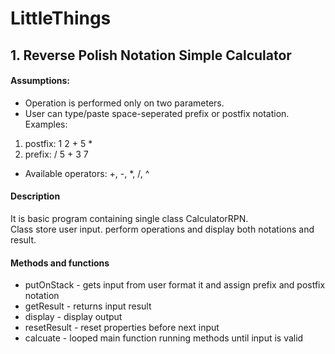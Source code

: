 # LittleThings

## 1. Reverse Polish Notation Simple Calculator

#### Assumptions:
- Operation is performed only on two parameters. 
- User can type/paste space-seperated prefix or postfix notation. \
Examples:
 1. postfix: 1 2 + 5 *
 2. prefix: / 5 + 3 7
 - Available operators: +, -, *, /, ^

#### Description

It is basic program containing single class CalculatorRPN. \
Class store user input. perform operations and display both notations and result. 

#### Methods and functions

- putOnStack - gets input from user format it and assign prefix and postfix notation
- getResult - returns input result
- display - display output 
- resetResult - reset properties before next input
- calcuate - looped main function running methods until input is valid








